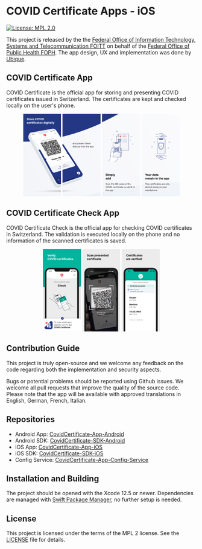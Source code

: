 # COVID Certificate Apps - iOS

[![License: MPL 2.0](https://img.shields.io/badge/License-MPL%202.0-brightgreen.svg)](https://github.com/admin-ch/CovidCertificate-App-iOS/blob/main/LICENSE)

This project is released by the the [Federal Office of Information Technology, Systems and Telecommunication FOITT](https://www.bit.admin.ch/)
on behalf of the [Federal Office of Public Health FOPH](https://www.bag.admin.ch/).
The app design, UX and implementation was done by [Ubique](https://www.ubique.ch?app=github).

## COVID Certificate App

COVID Certificate is the official app for storing and presenting COVID certificates issued in Switzerland.
The certificates are kept and checked locally on the user's phone.

<p align="center">
<img src="Documentation/screenshots/wallet/en/screenshot1.png" width="20%">
<img src="Documentation/screenshots/wallet/en/screenshot2.png" width="20%">
<img src="Documentation/screenshots/wallet/en/screenshot3.png" width="20%">
<img src="Documentation/screenshots/wallet/en/screenshot4.png" width="20%">
</p>

## COVID Certificate Check App

COVID Certificate Check is the official app for checking COVID certificates in Switzerland.
The validation is executed locally on the phone and no information of the scanned certificates is saved.

<p align="center">
<img src="Documentation/screenshots/verifier/en/screenshot1.png" width="20%">
<img src="Documentation/screenshots/verifier/en/screenshot2.png" width="20%">
<img src="Documentation/screenshots/verifier/en/screenshot3.png" width="20%">
</p>

## Contribution Guide

This project is truly open-source and we welcome any feedback on the code regarding both the implementation and security aspects.

Bugs or potential problems should be reported using Github issues.
We welcome all pull requests that improve the quality of the source code.
Please note that the app will be available with approved translations in English, German, French, Italian.

## Repositories

* Android App: [CovidCertificate-App-Android](https://github.com/admin-ch/CovidCertificate-App-Android)
* Android SDK: [CovidCertificate-SDK-Android](https://github.com/admin-ch/CovidCertificate-SDK-Android)
* iOS App: [CovidCertificate-App-iOS](https://github.com/admin-ch/CovidCertificate-App-iOS)
* iOS SDK: [CovidCertificate-SDK-iOS](https://github.com/admin-ch/CovidCertificate-SDK-iOS)
* Config Service: [CovidCertificate-App-Config-Service](https://github.com/admin-ch/CovidCertificate-App-Config-Service)

## Installation and Building

The project should be opened with the Xcode 12.5 or newer.
Dependencies are managed with [Swift Package Manager](https://swift.org/package-manager), no further setup is needed.

## License

This project is licensed under the terms of the MPL 2 license. See the [LICENSE](LICENSE) file for details.
